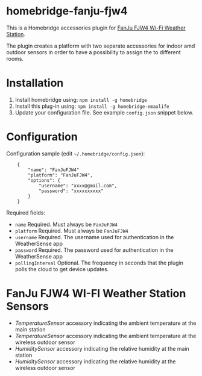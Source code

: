 # homebridge-fanju-fjw4

This is a Homebridge accessories plugin for [FanJu FJW4 Wi-Fi Weather Station](https://www.aliexpress.com/item/32955858516.html).

The plugin creates a platform with two separate accessories for indoor amd outdoor sensors in order to have a possibility to assign the to different rooms.

# Installation

1. Install homebridge using: `npm install -g homebridge`
2. Install this plug-in using: `npm install -g homebridge-emaxlife`
3. Update your configuration file. See example `config.json` snippet below.

# Configuration

Configuration sample (edit `~/.homebridge/config.json`):

```
    {
        "name": "FanJuFJW4"
        "platform": "FanJuFJW4",
        "options": {
            "username": "xxxx@gmail.com",
            "password": "xxxxxxxxxx"
        }
    }
```

Required fields:

* `name` Required. Must always be `FanJuFJW4`
* `platform` Required. Must always be `FanJuFJW4`
* `username` Required. The username used for authentication in the WeatherSense app
* `password` Required. The password used for authentication in the WeatherSense app
*  `pollingInterval` Optional. The frequency in seconds that the plugin polls the cloud to get device updates.

# FanJu FJW4 WI-FI Weather Station Sensors

* *TemperatureSensor* accessory indicating the ambient temperature at the main station
* *TemperatureSensor* accessory indicating the ambient temperature at the wireless outdoor sensor
* *HumiditySensor* accessory indicating the relative humidity at the main station
* *HumiditySensor* accessory indicating the relative humidity at the wireless outdoor sensor

